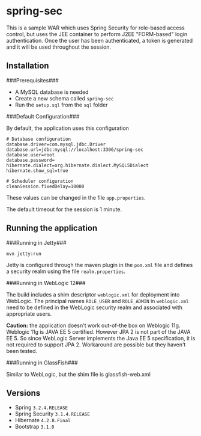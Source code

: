 spring-sec
==========

This is a sample WAR which uses Spring Security for role-based access control, but uses the JEE container to perform
J2EE "FORM-based" login authentication. Once the user has been authenticated, a token is generated and it will be used
throughout the session.

Installation
------------

###Prerequisites###

* A MySQL database is needed
* Create a new schema called `spring-sec`
* Run the `setup.sql` from the `sql` folder

###Default Configuration###

By default, the application uses this configuration

    # Database configuration
    database.driver=com.mysql.jdbc.Driver
    database.url=jdbc:mysql://localhost:3306/spring-sec
    database.user=root
    database.password=
    hibernate.dialect=org.hibernate.dialect.MySQL5Dialect
    hibernate.show_sql=true

    # Scheduler configuration
    cleanSession.fixedDelay=10000

These values can be changed in the file `app.properties`.

The default timeout for the session is 1 minute.

Running the application
-----------------------

###Running in Jetty###

    mvn jetty:run

Jetty is configured through the maven plugin in the `pom.xml` file and defines a security realm using the file
`realm.properties`.

###Running in WebLogic 12###

The build includes a shim descriptor `weblogic.xml` for deployment into WebLogic.  The principal names `ROLE_USER`
and `ROLE_ADMIN` in `weblogic.xml` need to be defined in the WebLogic security realm and associated with appropriate
users.

**Caution:** the application doesn't work out-of-the box on Weblogic 11g. Weblogic 11g is JAVA EE 5 certified.
However JPA 2 is not part of the JAVA EE 5. So since WebLogic Server implements the Java EE 5 specification,
it is not required to support JPA 2. Workaround are possible but they haven't been tested.

###Running in GlassFish###

Similar to WebLogic, but the shim file is glassfish-web.xml


Versions
--------

* Spring `3.2.4.RELEASE`
* Spring Security `3.1.4.RELEASE`
* Hibernate `4.2.8.Final`
* Bootstrap `3.1.0`








